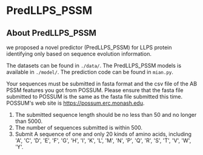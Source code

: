 # PredLLPS_PSSM
## About PredLLPS_PSSM

we proposed a novel predictor (PredLLPS_PSSM) for LLPS protein identifying only based on sequence evolution information.

The datasets can be found in `./data/`. The PredLLPS_PSSM models is available in `./model/`. The prediction code can be found in `mian.py`.

Your sequences must be submitted in fasta format and the csv file of the AB PSSM features you got from POSSUM. Please ensure that the fasta file submitted to POSSUM is the same as the fasta file submitted this time. POSSUM's web site is https://possum.erc.monash.edu.
1. The submitted sequence length should be no less than 50 and no longer than 5000.
2. The number of sequences submitted is within 500.
3. Submit A sequence of one and only 20 kinds of amino acids, including 'A', 'C', 'D', 'E', 'F', 'G', 'H', 'I', 'K', 'L', 'M', 'N', 'P', 'Q', 'R', 'S', 'T', 'V', 'W', 'Y'.
